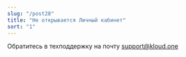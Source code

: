 ```yaml
---
slug: "/post28"
title: "Не открывается Личный кабинет"
sort: "1"
---
```


Обратитесь в техподдержку на почту support@kloud.one